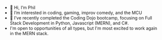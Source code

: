 - 👋 Hi, I’m Phil
- 👀 I’m interested in coding, gaming, improv comedy, and the MCU
- 🌱 I’ve recently completed the Coding Dojo bootcamp, focusing on Full Stack Development in Python, Javascript (MERN), and C#.
- I'm open to opportunities of all types, but I'm most excited to work again in the MERN stack.  


<!---
- 💞️ I’m looking to collaborate on ...
- 📫 How to reach me ...
PhilNoc2010/PhilNoc2010 is a ✨ special ✨ repository because its `README.md` (this file) appears on your GitHub profile.
You can click the Preview link to take a look at your changes.
--->
